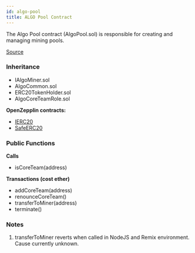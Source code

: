 ```yaml
---
id: algo-pool
title: ALGO Pool Contract
---
```


The Algo Pool contract (AlgoPool.sol) is responsible for creating and managing mining pools.

[Source](https://github.com/Superalgos/ALGOToken/blob/master/labs/algo-erc20-token/src/AdvancedAlgos.AlgoToken.AlgoErc20Token/SmartContracts/src/AlgoTokenV1.sol)

### Inheritance

- IAlgoMiner.sol
- AlgoCommon.sol
- ERC20TokenHolder.sol
- AlgoCoreTeamRole.sol

**OpenZepplin contracts:**

- [IERC20](https://openzeppelin.org/api/docs/token_ERC20_IERC20.html)
- [SafeERC20](https://openzeppelin.org/api/docs/token_ERC20_SafeERC20.html)

### Public Functions

**Calls**

- isCoreTeam(address)

**Transactions (cost ether)**

- addCoreTeam(address)
- renounceCoreTeam()
- transferToMiner(address)
- terminate()

### Notes

1. transferToMiner reverts when called in NodeJS and Remix environment. Cause currently unknown. 
